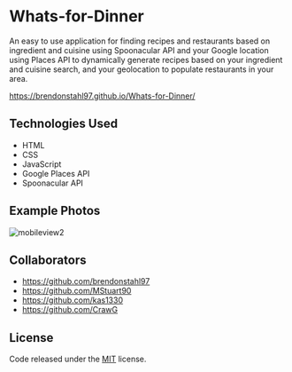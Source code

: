 # Whats-for-Dinner
An easy to use application for finding recipes and restaurants based on ingredient and cuisine using Spoonacular API and your Google location using  Places API to dynamically generate recipes based on your ingredient and cuisine search, and your geolocation to populate restaurants in your area.


https://brendonstahl97.github.io/Whats-for-Dinner/

## Technologies Used
  * HTML
  * CSS
  * JavaScript
  * Google Places API
  * Spoonacular API


## Example Photos
![mobileview2](https://user-images.githubusercontent.com/67798273/96348353-31a4c780-1076-11eb-8863-0cba4064690d.PNG)

## Collaborators
  * https://github.com/brendonstahl97
  * https://github.com/MStuart90
  * https://github.com/kas1330
  * https://github.com/CrawG

## License

Code released under the [MIT](https://github.com/StartBootstrap/startbootstrap-stylish-portfolio/blob/gh-pages/LICENSE) license.
